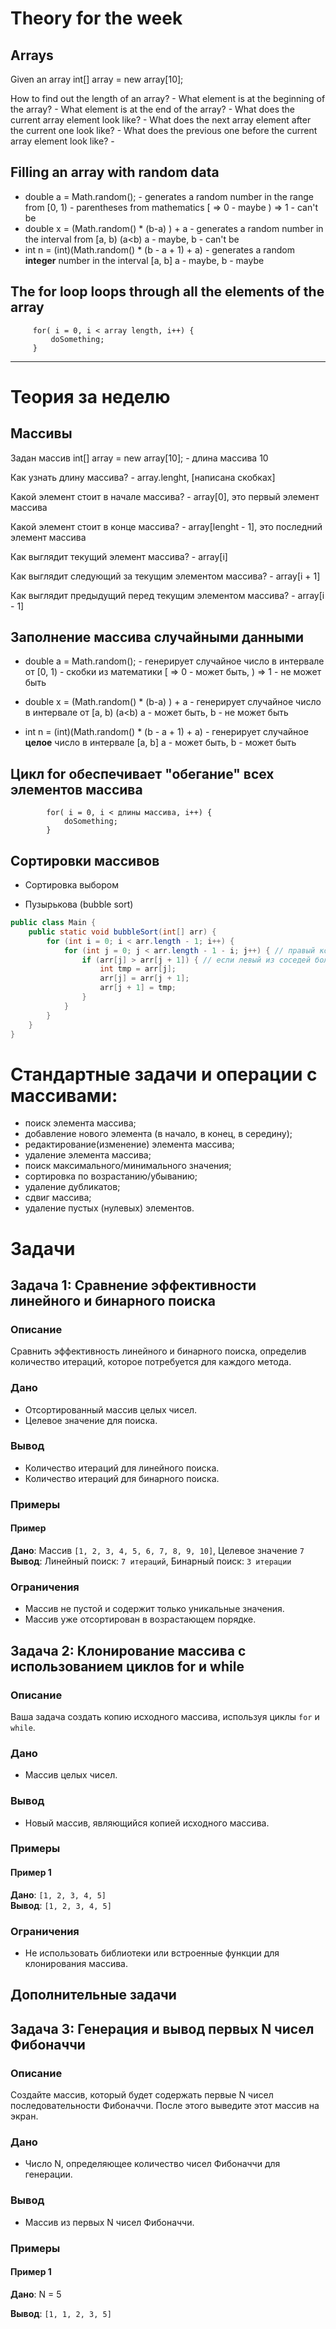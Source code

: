 
# Theory for the week

## Arrays

Given an array int[] array = new array[10];

How to find out the length of an array? -
What element is at the beginning of the array? -
What element is at the end of the array? -
What does the current array element look like? -
What does the next array element after the current one look like? -
What does the previous one before the current array element look like? -

## Filling an array with random data

* double a = Math.random(); - generates a random number in the range from [0, 1) - parentheses from mathematics
  [ => 0 - maybe ) => 1 - can't be
* double x = (Math.random() * (b-a) ) + a - generates a random number in the interval from [a, b) (a<b)
  a - maybe, b - can't be
* int n = (int)(Math.random() * (b - a + 1) + a) - generates a random **integer** number in the interval [a, b]
  a - maybe, b - maybe

## The for loop loops through all the elements of the array

         for( i = 0, i < array length, i++) {
             doSomething;
         }



__________________________________________________

# Теория за неделю

## Массивы

Задан массив int[] array = new array[10]; - длина массива 10

Как узнать длину массива? - array.lenght, [написана скобках]

Какой элемент стоит в начале массива? - array[0], это первый элемент массива

Какой элемент стоит в конце массива? - array[lenght - 1], это последний элемент массива

Как выглядит текущий элемент массива? - array[i]

Как выглядит следующий за текущим элементом массива? - array[i + 1]

Как выглядит предыдущий перед текущим элементом массива? - array[i - 1]

## Заполнение массива случайными данными

* double a = Math.random(); - генерирует случайное число в интервале от [0, 1) - скобки из математики
  [ =>  0 - может быть, ) => 1 - не может быть

* double x = (Math.random() * (b-a) ) + a - генерирует случайное число в интервале от [a, b) (a<b)
  a - может быть, b - не может быть

* int n = (int)(Math.random() * (b - a + 1) + a) - генерирует случайное **целое** число в интервале [a, b]
  a - может быть, b - может быть

## Цикл for обеспечивает "обегание" всех элементов массива

````
        for( i = 0, i < длины массива, i++) {
            doSomething;
        }
````

## Сортировки массивов

* Сортировка выбором

* Пузырькова (bubble sort)

````java
public class Main {
    public static void bubbleSort(int[] arr) {
        for (int i = 0; i < arr.length - 1; i++) {
            for (int j = 0; j < arr.length - 1 - i; j++) { // правый конец будет двигаться к началу
                if (arr[j] > arr[j + 1]) { // если левый из соседей больше правого, то их меняем местами
                    int tmp = arr[j];
                    arr[j] = arr[j + 1];
                    arr[j + 1] = tmp;
                }
            }
        }
    }
}
````


# Стандартные задачи и операции с массивами:

- поиск элемента массива;
- добавление нового элемента (в начало, в конец, в середину);
- редактирование(изменение) элемента массива;
- удаление элемента массива;
- поиск максимального/минимального значения;
- сортировка по возрастанию/убыванию;
- удаление дубликатов;
- сдвиг массива;
- удаление пустых (нулевых) элементов.


# Задачи

## Задача 1: Сравнение эффективности линейного и бинарного поиска

### Описание
Сравнить эффективность линейного и бинарного поиска, определив количество итераций, которое потребуется для каждого метода.

### Дано
- Отсортированный массив целых чисел.
- Целевое значение для поиска.

### Вывод
- Количество итераций для линейного поиска.
- Количество итераций для бинарного поиска.

### Примеры

#### Пример
**Дано**: Массив `[1, 2, 3, 4, 5, 6, 7, 8, 9, 10]`, Целевое значение `7`  
**Вывод**: Линейный поиск: `7 итераций`, Бинарный поиск: `3 итерации`

### Ограничения
- Массив не пустой и содержит только уникальные значения.
- Массив уже отсортирован в возрастающем порядке.


## Задача 2: Клонирование массива с использованием циклов for и while

### Описание
Ваша задача создать копию исходного массива, используя циклы `for` и `while`.

### Дано
- Массив целых чисел.

### Вывод
- Новый массив, являющийся копией исходного массива.

### Примеры

#### Пример 1
**Дано**: `[1, 2, 3, 4, 5]`  
**Вывод**: `[1, 2, 3, 4, 5]`

### Ограничения
- Не использовать библиотеки или встроенные функции для клонирования массива.

## Дополнительные задачи

## Задача 3: Генерация и вывод первых N чисел Фибоначчи


### Описание

Создайте массив, который будет содержать первые N чисел последовательности Фибоначчи. После этого выведите этот массив на экран.


### Дано

- Число N, определяющее количество чисел Фибоначчи для генерации.


### Вывод

- Массив из первых N чисел Фибоначчи.


### Примеры


#### Пример 1

**Дано**: N = 5  

**Вывод**: `[1, 1, 2, 3, 5]`


[//]: # (#### Пример 2)

[//]: # (**Дано**: N = 8  )

[//]: # (**Вывод**: `[1, 1, 2, 3, 5, 8, 13, 21]`)

[//]: # ()
[//]: # (### Ограничения)

[//]: # (- Используйте циклы для генерации чисел Фибоначчи.)

[//]: # (- Не использовать библиотеки или встроенные функции для генерации последовательности.)

[//]: # ()
[//]: # ()
[//]: # (## Задача 4: Создание массива уникальных элементов)

[//]: # ()
[//]: # (### Описание)

[//]: # (Ваша задача создать новый массив, в котором будут только уникальные элементы из исходного массива.)

[//]: # ()
[//]: # (### Дано)

[//]: # (- Массив целых чисел с повторяющимися значениями.)

[//]: # ()
[//]: # (### Вывод)

[//]: # (- Новый массив, содержащий только уникальные элементы из исходного массива.)

[//]: # ()
[//]: # (### Примеры)

[//]: # ()
[//]: # (#### Пример 1)

[//]: # (**Дано**: `[1, 2, 2, 3, 4, 4, 5]`  )

[//]: # (**Вывод**: `[1, 2, 3, 4, 5]`)

[//]: # ()
[//]: # (#### Пример 2)

[//]: # (**Дано**: `[10, 20, 20, 30, 30, 30, 40]`  )

[//]: # (**Вывод**: `[10, 20, 30, 40]`)

[//]: # ()
[//]: # (#### Пример 3)

[//]: # (**Дано**: `[7, 7, 7, 7, 7]`  )

[//]: # (**Вывод**: `[7]`)

[//]: # ()
[//]: # (### Ограничения)

[//]: # (- Не использовать библиотеки или встроенные функции для фильтрации уникальных элементов.)

[//]: # ()

[//]: # (## Задача 5: Сдвиг элементов массива)

[//]: # ()
[//]: # (### Описание)

[//]: # (Сдвиньте все элементы массива на заданное количество позиций вправо.)

[//]: # ()
[//]: # (### Дано)

[//]: # (- Массив целых чисел.)

[//]: # (- Число `k`, определяющее на сколько позиций нужно сдвинуть элементы.)

[//]: # ()
[//]: # (### Вывод)

[//]: # (- Массив с элементами, сдвинутыми на `k` позиций вправо.)

[//]: # ()
[//]: # (### Примеры)

[//]: # ()
[//]: # (#### Пример 1)

[//]: # (**Дано**: `[1, 2, 3, 4, 5]`, `k = 2`  )

[//]: # (**Вывод**: `[4, 5, 1, 2, 3]`)

[//]: # ()
[//]: # (### Ограничения)

[//]: # (- Не использовать библиотеки или встроенные функции для сдвига элементов.)

[//]: # ()
[//]: # (## Задача 6: Объединение двух массивов)

[//]: # ()
[//]: # (### Описание)

[//]: # (Объедините два массива: один с полным объединением элементов, другой без дубликатов.)

[//]: # ()
[//]: # (### Дано)

[//]: # (- Два массива целых чисел.)

[//]: # ()
[//]: # (### Вывод)

[//]: # (- Два новых массива: один с полным объединением элементов, другой без дубликатов.)

[//]: # ()
[//]: # (### Примеры)

[//]: # ()
[//]: # (#### Пример 1)

[//]: # (**Дано**: `[1, 2, 3]` и `[3, 4, 5]`  )

[//]: # (**Вывод**: Полное объединение: `[1, 2, 3, 3, 4, 5]`, Объединение без дубликатов: `[1, 2, 3, 4, 5]`)

[//]: # ()
[//]: # (### Ограничения)

[//]: # (- Не использовать библиотеки или встроенные функции для объединения массивов.)

